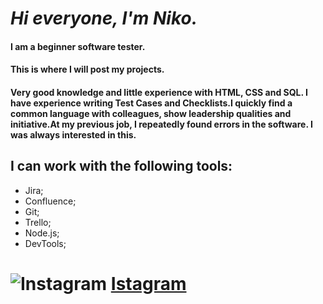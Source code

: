  #  _Hi everyone, I'm Niko._
#### __I am a beginner software tester.__
#### __This is where I will post my projects.__
 #### __Very good knowledge and little experience with HTML, CSS and SQL. I have experience writing Test Сases and Сhecklists.I quickly find a common language with colleagues, show leadership qualities and initiative.At my previous job, I repeatedly found errors in the software. I was always interested in this.__


## I can work with the following tools:
 - Jira; 
 - Confluence;
 - Git; 
 - Trello;
 - Node.js;
 - DevTools;

 
 # ![Instagram](https://srv2.imgonline.com.ua/result_img/imgonline-com-ua-Resize-7f6I770M2U.jpg) [Istagram](https://www.instagram.com/invites/contact/?i=1ohri75emjwqa&utm_content=lufw0qu)
 
 
